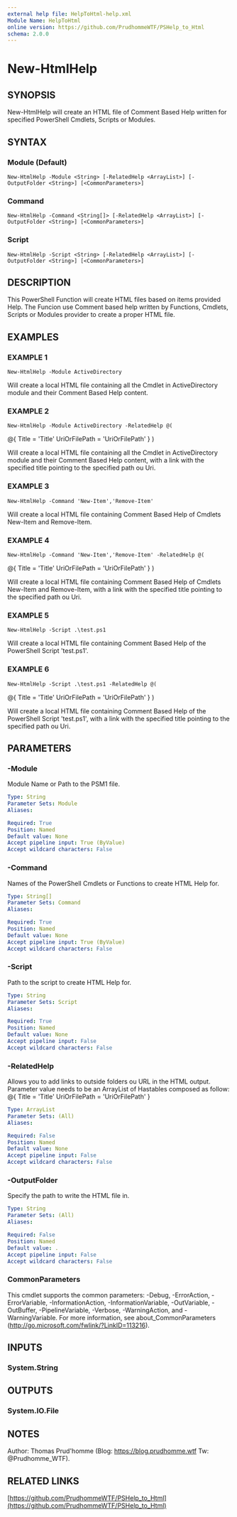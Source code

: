 ```yaml
---
external help file: HelpToHtml-help.xml
Module Name: HelpToHtml
online version: https://github.com/PrudhommeWTF/PSHelp_to_Html
schema: 2.0.0
---
```


# New-HtmlHelp

## SYNOPSIS
New-HtmlHelp will create an HTML file of Comment Based Help written for specified PowerShell Cmdlets, Scripts or Modules.

## SYNTAX

### Module (Default)
```
New-HtmlHelp -Module <String> [-RelatedHelp <ArrayList>] [-OutputFolder <String>] [<CommonParameters>]
```

### Command
```
New-HtmlHelp -Command <String[]> [-RelatedHelp <ArrayList>] [-OutputFolder <String>] [<CommonParameters>]
```

### Script
```
New-HtmlHelp -Script <String> [-RelatedHelp <ArrayList>] [-OutputFolder <String>] [<CommonParameters>]
```

## DESCRIPTION
This PowerShell Function will create HTML files based on items provided Help.
The Funcion use Comment based help written by Functions, Cmdlets, Scripts or Modules provider to create a proper HTML file.

## EXAMPLES

### EXAMPLE 1
```
New-HtmlHelp -Module ActiveDirectory
```

Will create a local HTML file containing all the Cmdlet in ActiveDirectory module and their Comment Based Help content.

### EXAMPLE 2
```
New-HtmlHelp -Module ActiveDirectory -RelatedHelp @(
```

@{
        Title = 'Title'
        UriOrFilePath = 'UriOrFilePath'
    }
)

Will create a local HTML file containing all the Cmdlet in ActiveDirectory module and their Comment Based Help content, with a link with the specified title pointing to the specified path ou Uri.

### EXAMPLE 3
```
New-HtmlHelp -Command 'New-Item','Remove-Item'
```

Will create a local HTML file containing Comment Based Help of Cmdlets New-Item and Remove-Item.

### EXAMPLE 4
```
New-HtmlHelp -Command 'New-Item','Remove-Item' -RelatedHelp @(
```

@{
        Title = 'Title'
        UriOrFilePath = 'UriOrFilePath'
    }
)

Will create a local HTML file containing Comment Based Help of Cmdlets New-Item and Remove-Item, with a link with the specified title pointing to the specified path ou Uri.

### EXAMPLE 5
```
New-HtmlHelp -Script .\test.ps1
```

Will create a local HTML file containing Comment Based Help of the PowerShell Script 'test.ps1'.

### EXAMPLE 6
```
New-HtmlHelp -Script .\test.ps1 -RelatedHelp @(
```

@{
        Title = 'Title'
        UriOrFilePath = 'UriOrFilePath'
    }
)

Will create a local HTML file containing Comment Based Help of the PowerShell Script 'test.ps1', with a link with the specified title pointing to the specified path ou Uri.

## PARAMETERS

### -Module
Module Name or Path to the PSM1 file.

```yaml
Type: String
Parameter Sets: Module
Aliases:

Required: True
Position: Named
Default value: None
Accept pipeline input: True (ByValue)
Accept wildcard characters: False
```

### -Command
Names of the PowerShell Cmdlets or Functions to create HTML Help for.

```yaml
Type: String[]
Parameter Sets: Command
Aliases:

Required: True
Position: Named
Default value: None
Accept pipeline input: True (ByValue)
Accept wildcard characters: False
```

### -Script
Path to the script to create HTML Help for.

```yaml
Type: String
Parameter Sets: Script
Aliases:

Required: True
Position: Named
Default value: None
Accept pipeline input: False
Accept wildcard characters: False
```

### -RelatedHelp
Allows you to add links to outside folders ou URL in the HTML output.
Parameter value needs to be an ArrayList of Hastables composed as follow:
    @{
        Title = 'Title'
        UriOrFilePath = 'UriOrFilePath'
    }

```yaml
Type: ArrayList
Parameter Sets: (All)
Aliases:

Required: False
Position: Named
Default value: None
Accept pipeline input: False
Accept wildcard characters: False
```

### -OutputFolder
Specify the path to write the HTML file in.

```yaml
Type: String
Parameter Sets: (All)
Aliases:

Required: False
Position: Named
Default value: .
Accept pipeline input: False
Accept wildcard characters: False
```

### CommonParameters
This cmdlet supports the common parameters: -Debug, -ErrorAction, -ErrorVariable, -InformationAction, -InformationVariable, -OutVariable, -OutBuffer, -PipelineVariable, -Verbose, -WarningAction, and -WarningVariable.
For more information, see about_CommonParameters (http://go.microsoft.com/fwlink/?LinkID=113216).

## INPUTS

### System.String
## OUTPUTS

### System.IO.File
## NOTES
Author: Thomas Prud'homme (Blog: https://blog.prudhomme.wtf Tw: @Prudhomme_WTF).

## RELATED LINKS

[https://github.com/PrudhommeWTF/PSHelp_to_Html](https://github.com/PrudhommeWTF/PSHelp_to_Html)

